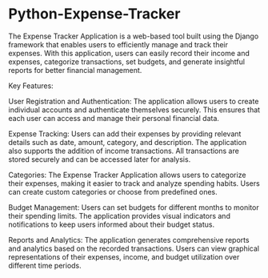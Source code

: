 # Python-Expense-Tracker

The Expense Tracker Application is a web-based tool built using the Django framework that enables users to efficiently manage and track their expenses. With this application, users can easily record their income and expenses, categorize transactions, set budgets, and generate insightful reports for better financial management.

Key Features:

User Registration and Authentication: The application allows users to create individual accounts and authenticate themselves securely. This ensures that each user can access and manage their personal financial data.

Expense Tracking: Users can add their expenses by providing relevant details such as date, amount, category, and description. The application also supports the addition of income transactions. All transactions are stored securely and can be accessed later for analysis.

Categories: The Expense Tracker Application allows users to categorize their expenses, making it easier to track and analyze spending habits. Users can create custom categories or choose from predefined ones.

Budget Management: Users can set budgets for different months to monitor their spending limits. The application provides visual indicators and notifications to keep users informed about their budget status.

Reports and Analytics: The application generates comprehensive reports and analytics based on the recorded transactions. Users can view graphical representations of their expenses, income, and budget utilization over different time periods.
